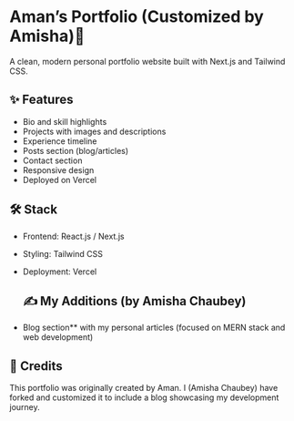 # Aman’s Portfolio (Customized by Amisha)🚀

A clean, modern personal portfolio website built with Next.js and Tailwind CSS.

## ✨ Features

- Bio and skill highlights
- Projects with images and descriptions
- Experience timeline
- Posts section (blog/articles)
- Contact section
- Responsive design
- Deployed on Vercel

## 🛠️ Stack

- Frontend: React.js / Next.js
- Styling: Tailwind CSS
- Deployment: Vercel
  
  ## ✍️ My Additions (by Amisha Chaubey)

- Blog section** with my personal articles (focused on MERN stack and web development)

 ## 🙏 Credits

This portfolio was originally created by Aman. I (Amisha Chaubey) have forked and customized it to include a blog showcasing my development journey.

